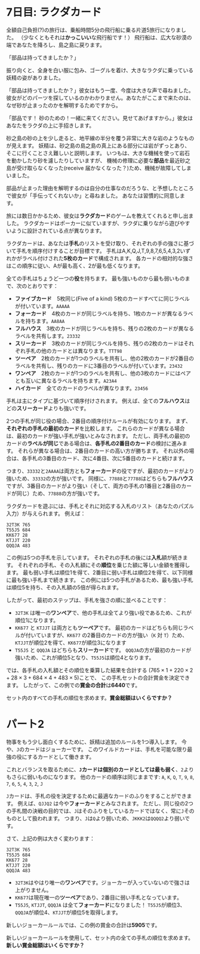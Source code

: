 # 7日目: ラクダカード

全額自己負担(?)の旅行は、乗船時間5分の飛行船に乗る片道5旅行になりました。
（少なくともそれは**かっこいい**な飛行船です！）
飛行船は、広大な砂漠の端であなたを降ろし、島之島に戻ります。

「部品は持ってきましたか？」

振り向くと、全身を白い服に包み、ゴーグルを着け、大きなラクダに乗っている妖精の姿がありました。

「部品は持ってきましたか？」彼女はもう一度、今度は大きな声で尋ねました。
彼女がどのパーツを探しているのかわかりません。あなたがここまで来たのは、なぜ砂が止まったのかを解明するためですから。

「部品です！ 砂のための！一緒に来てください。見せてあげますから。」彼女はあなたをラクダの上に手招きします。

砂之島の砂の上を少し走ると、地平線の半分を覆う非常に大きな岩のようなものが見えます。
妖精は、砂之島の島之島の真上にある部分には岩がずっとあり、そこに行くことさえ難しいと説明します。
いつもは、大きな機械を使って岩石を動かしたり砂を濾したりしていますが、
機械の修理に必要な**部品**を最近砂之島が受け取らなくなった(receive 届かなくなった？)ため、機械が故障してしまいました。

部品が止まった理由を解明するのは自分の仕事なのだろうな、と予想したところで彼女が「手伝ってくれないか」と尋ねました。
あなたは習慣的に同意します。

旅には数日かかるため、彼女は**ラクダカード**のゲームを教えてくれると申し出ました。
ラクダカードはポーカーに似ていますが、ラクダに乗りながら遊びやすいように設計されている点が異なります。

ラクダカードは、あなたは**手札**のリストを受け取り、それぞれの手の強さに基づいて手札を順序付けすることが目標です。
手札はA,K,Q,J,T,9,8,7,6,5,4,3,2いずれかがラベル付けされた**5枚のカード**で構成されます。
各カードの相対的な強さはこの順序に従い、Aが最も高く、2が最も低くなります。

全ての手札はちょうど一つの**役**を持ちます。
最も強いものから最も弱いものまで、次のとおりです：

- **ファイブカード**　5枚同じ(Five of a kind) 5枚のカードすべてに同じラベルが付いています。`AAAAA`
- **フォーカード**　4枚のカードが同じラベルを持ち、1枚のカードが異なるラベルを持ちます。`AA8AA`
- **フルハウス**　3枚のカードが同じラベルを持ち、残りの2枚のカードが異なるラベルを共有します。`23332`
- **スリーカード**　3枚のカードが同じラベルを持ち、残りの2枚のカードはそれぞれ手札の他のカードとは異なります。`TTT98`
- **ツーペア**　2枚のカードが1つのラベルを共有し、他の2枚のカードが2番目のラベルを共有し、残りのカードに3番目のラベルが付いています。`23432`
- **ワンペア**　2枚のカードが1つのラベルを共有し、他の3枚のカードにはペアとも互いに異なるラベルを持ちます。`A23A4`
- **ハイカード**　全てのカードのラベルが異なります。`23456`

手札は主にタイプに基づいて順序付けされます。
例えば、全ての**フルハウス**はどの**スリーカード**よりも強いです。

2つの手札が同じ役の場合、2番目の順序付けルールが有効になります。
まず、**それぞれの手札の最初のカード**を比較します。
これらのカードが異なる場合は、最初のカードが強い手札が強いとみなされます。
ただし、両手札の最初のカードの**ラベルが同じ**である場合は、**各手札の2番目のカード**の検討に進みます。
それらが異なる場合は、2番目のカードの高い方が勝ちます。
それ以外の場合は、各手札の3番目のカード、次に4番目、次に5番目のカードと続けます。

つまり、`33332`と`2AAAA`は両方とも**フォーカード**の役ですが、最初のカードがより強いため、`33332`の方が強いです。
同様に、`77888`と`77788`はどちらも**フルハウス**ですが、3番目のカードがより強い（そして、両方の手札の1番目と2番目のカードが同じ）ため、`77888`の方が強いです。

ラクダカードを遊ぶには、手札とそれに対応する入札のリスト（あなたのパズル入力）が与えられます。
例えば：

```
32T3K 765
T55J5 684
KK677 28
KTJJT 220
QQQJA 483
```

この例は5つの手札を示しています。
それぞれの手札の後には**入札**額が続きます。
それぞれの手札、その入札額にその**順位**を乗じた額に等しい金額を獲得します。
最も弱い手札は順位1を得て、2番目に弱い手札は順位2を得て、以下同様に最も強い手札まで続きます。
この例には5つの手札があるため、最も強い手札は順位5を持ち、その入札額の5倍が得られます。

したがって、最初のステップは、手札を強さの順に並べることです：

- `32T3K` は唯一の**ワンペア**で、他の手札は全てより強い役であるため、これが順位1になります。
- `KK677` と `KTJJT` は両方とも**ツーペア**です。
最初のカードはどちらも同じラベルが付いていますが、`KK677` の2番目のカードの方が強い（`K` 対 `T`）ため、
`KTJJT`が順位2を得て、`KK677`が順位3になります
- `T55J5` と `QQQJA` はどちらも**スリーカード**です。
`QQQJA`の方が最初のカードが強いため、これが順位5となり、`T55J5`は順位4となります。

では、各手札の入札額とその順位を乗算した結果を合計する
($765 \times 1 + 220 \times 2 + 28 \times 3 + 684 \times 4 + 483 \times 5$)ことで、
この手札セットの合計賞金を決定できます。
したがって、この例での**賞金の合計**は**6440**です。

セット内のすべての手札の順位を求めます。**賞金総額はいくらですか？**

# パート2

物事をもう少し面白くするために、妖精は追加のルールを1つ導入します。
今や、`J`のカードはジョーカーです。
このワイルドカードは、手札を可能な限り最強の役にするカードとして働きます。

これとバランスを取るために、**`J`カードは個別のカードとしては最も弱く**、`2`よりもさらに弱いものになります。
他のカードの順序は同じままです: `A`, `K`, `Q`, `T`, `9`, `8`, `7`, `6`, `5`, `4`, `3`, `2`, `J`

`J`カードは、手札の役を決定するために最適なカードのふりをすることができます。
例えば、`QJJQ2` は今や**フォーカード**とみなされます。
ただし、同じ役の2つの手札間の決戦の目的では、`J`はそのふりをしているカードではなく、常に`J`そのものとして扱われます。
つまり、`J`は`Q`より弱いため、`JKKK2`は`QQQQ2`より弱いです。

さて、上記の例は大きく変わります：

```
32T3K 765
T55J5 684
KK677 28
KTJJT 220
QQQJA 483
```

- `32T3K`はやはり唯一の**ワンペア**です。ジョーカーが入っていないので強さは上がりません。
- `KK677`は現在唯一の**ツーペア**であり、2番目に弱い手札となっています。
- `T55J5`, `KTJJT`, `QQQJA` は全て**フォーカード**になりました！
`T55J5`が順位3、`QQQJA`が順位4、`KTJJT`が順位5を取得します。

新しいジョーカールールでは、この例の賞金の合計は**5905**です。

新しいジョーカールールを使用して、セット内の全ての手札の順位を求めます。
**新しい賞金総額はいくらですか？**
